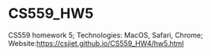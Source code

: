 # CS559_HW5
CS559 homework 5;
Technologies: MacOS, Safari, Chrome;
Website:<a href="gitpages">https://csjiet.github.io/CS559_HW4/hw5.html</a>

